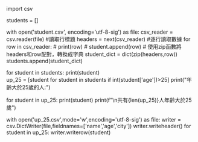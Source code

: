 import csv

students = []

with open('student.csv', encoding='utf-8-sig') as file:
    csv_reader = csv.reader(file)
    #讀取行標題
    headers = next(csv_reader)
    #逐行讀取數據
    for row in csv_reader:
    # print(row)
        # student.append(row)
        # 使用zip函數將headers和row配對，轉換成字典
        student_dict = dict(zip(headers,row))
        students.append(student_dict)
 
for student in students:
     print(student)       
up_25 = [student for student in students if int(student['age'])>25]
print("年齡大於25歲的人:")

for student in up_25:
    print(student)
print(f"\n共有{len(up_25)}人年齡大於25歲")

with open('up_25.csv',mode='w',encoding='utf-8-sig') as file:
    writer = csv.DictWriter(file,fieldnames=['name','age','city'])
    writer.writeheader()
    for student in up_25:
        writer.writerow(student)